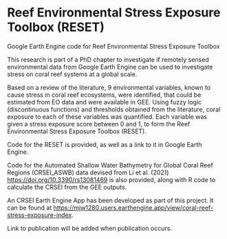# Reef Environmental Stress Exposure Toolbox (RESET)
Google Earth Engine code for Reef Environmental Stress Exposure Toolbox

This research is part of a PhD chapter to investigate if remotely sensed environmental data from Google Earth Engine can be used to investigate stress on coral reef systems at a global scale.

Based on a review of the literature, 9 environmental variables, known to cause stress in coral reef ecosystems, were identified, that could be estimated from EO data and were available in GEE. Using fuzzy logic (discontinuous functions) and thresholds obtained from the literature, coral exposure to each of these variables was quantified. Each variable was given a stress exposure score between 0 and 1, to form the Reef Environmental Stress Exposure Toolbox (RESET).

Code for the RESET is provided, as well as a link to it in Google Earth Engine.

Code for the Automated Shallow Water Bathymetry for Global Coral Reef Regions (CRSEI_ASWB) data devised from Li et al. (2021) https://doi.org/10.3390/rs13081469 is also provided, along with R code to calculate the CRSEI from the GEE outputs.

An CRSEI Earth Engine App has been developed as part of this project. It can be found at https://mjw1280.users.earthengine.app/view/coral-reef-stress-exposure-index.

Link to publication will be added when publication occurs.
